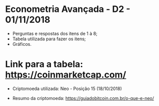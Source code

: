 # Econometria Avançada - D2 - 01/11/2018
* Perguntas e respostas dos itens de 1 à 8;
* Tabela utilizada para fazer os itens;
* Gráficos.

# Link para a tabela: https://coinmarketcap.com/
* Criptomoeda utilizada: Neo - Posição 15 (18/10/2018)

* Resumo da criptomoeda: https://guiadobitcoin.com.br/o-que-e-neo/
